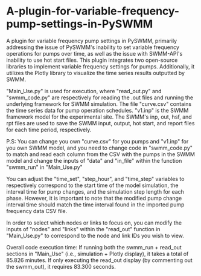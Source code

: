 # A-plugin-for-variable-frequency-pump-settings-in-PySWMM
A plugin for variable frequency pump settings in PySWMM, primarily addressing the issue of PySWMM's inability to set variable frequency operations for pumps over time, as well as the issue with SWMM-API's inability to use hot start files. This plugin integrates two open-source libraries to implement variable frequency settings for pumps. Additionally, it utilizes the Plotly library to visualize the time series results outputted by SWMM.

"Main_Use.py" is used for execution, where "read_out.py" and "swmm_code.py" are respectively for reading the .out files and running the underlying framework for SWMM simulation. The file "curve.csv" contains the time series data for pump operation schedules. "v1.inp" is the SWMM framework model for the experimental site. The SWMM's inp, out, hsf, and rpt files are used to save the SWMM input, output, hot start, and report files for each time period, respectively.

P.S:
You can change you own "curve.csv" for you pumps and "v1.inp" for you own SWMM model, and you need to change code in "swmm_code.py" to match and read each column from the CSV with the pumps in the SWMM model and change the inputs of "data" and "in_file" within the function "swmm_run" in "Main_Use.py"

You can adjust the "time_set", "step_hour", and "time_step" variables to respectively correspond to the start time of the model simulation, the interval time for pump changes, and the simulation step length for each phase. However, it is important to note that the modified pump change interval time should match the time interval found in the imported pump frequency data CSV file.

In order to select which nodes or links to focus on, you can modify the inputs of "nodes" and "links" within the "read_out" function in "Main_Use.py" to correspond to the node and link IDs you wish to view.

Overall code execution time:
If running both the swmm_run + read_out sections in "Main_Use" (i.e., simulation + Plotly display), it takes a total of 85.826 minutes.
If only executing the read_out display (by commenting out the swmm_out), it requires 83.300 seconds.
